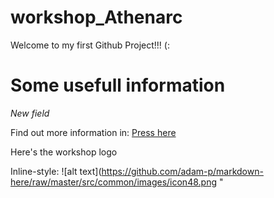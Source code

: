 # workshop_Athenarc

Welcome to my first Github Project!!!  (:

# Some usefull information 
*New field*

Find out more information in: [Press here](https://fpsom.github.io/2019-07-15-ttt-ELIXIR-Athens/)

Here's the workshop logo 

Inline-style: 
![alt text](https://github.com/adam-p/markdown-here/raw/master/src/common/images/icon48.png "
